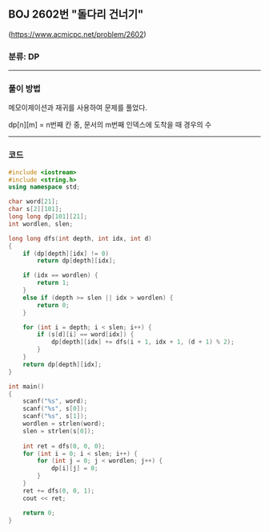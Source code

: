 ## BOJ 2602번 "돌다리 건너기"
(https://www.acmicpc.net/problem/2602)

### 분류: DP


----------


### 풀이 방법

메모이제이션과 재귀를 사용하여 문제를 풀었다.

dp[n][m] = n번째 칸 중, 문서의 m번째 인덱스에 도착을 때 경우의 수

----------

### 코드
```cpp
#include <iostream>
#include <string.h>
using namespace std;

char word[21];
char s[2][101];
long long dp[101][21];
int wordlen, slen;

long long dfs(int depth, int idx, int d)
{
	if (dp[depth][idx] != 0)
		return dp[depth][idx];

	if (idx == wordlen) {
		return 1;
	}
	else if (depth >= slen || idx > wordlen) {
		return 0;
	}

	for (int i = depth; i < slen; i++) {
		if (s[d][i] == word[idx]) {
			dp[depth][idx] += dfs(i + 1, idx + 1, (d + 1) % 2);
		}
	}
	return dp[depth][idx];
}

int main()
{
	scanf("%s", word);
	scanf("%s", s[0]);
	scanf("%s", s[1]);
	wordlen = strlen(word);
	slen = strlen(s[0]);
	
	int ret = dfs(0, 0, 0);
	for (int i = 0; i < slen; i++) {
		for (int j = 0; j < wordlen; j++) {
			dp[i][j] = 0;
		}
	}
	ret += dfs(0, 0, 1);
	cout << ret;

	return 0;
}
```

